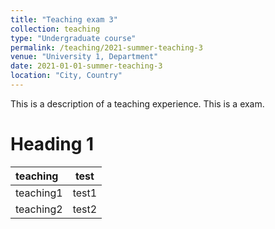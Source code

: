 ```yaml
---
title: "Teaching exam 3"
collection: teaching
type: "Undergraduate course"
permalink: /teaching/2021-summer-teaching-3
venue: "University 1, Department"
date: 2021-01-01-summer-teaching-3
location: "City, Country"
---
```


This is a description of a teaching experience. This is a exam.

Heading 1
======

|teaching|test|
|:-----|:------:|
|teaching1|test1|
|teaching2|test2|
